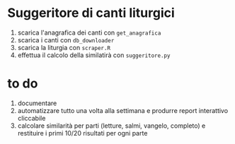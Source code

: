 # Suggeritore di canti liturgici

1. scarica l'anagrafica dei canti con `get_anagrafica`
1. scarica i canti con `db_downloader`
1. scarica la liturgia con `scraper.R`
1. effettua il calcolo della similatirà con `suggeritore.py`

# to do
1. documentare
1. automatizzare tutto una volta alla settimana e produrre report interattivo cliccabile
1. calcolare similarità per parti (letture, salmi, vangelo, completo) e restituire i primi 10/20 risultati per ogni parte